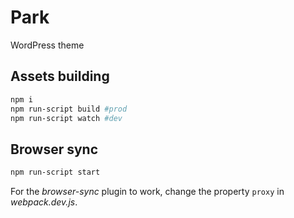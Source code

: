 # Park

WordPress theme

## Assets building

```sh
npm i
npm run-script build #prod
npm run-script watch #dev
```

## Browser sync

```sh
npm run-script start
```

For the *browser-sync* plugin to work, change the property `proxy` in *webpack.dev.js*.